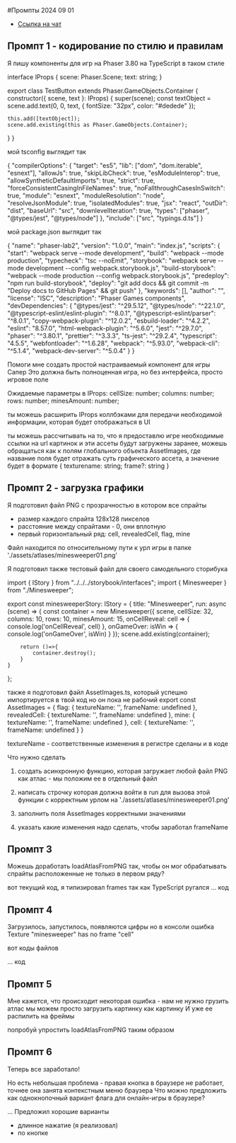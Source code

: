 #Промпты 2024 09 01
- [Ссылка на чат](https://chatgpt.com/share/66e981c7-4294-800c-85e2-b3e28b9e5d47)

## Промпт 1 - кодирование по стилю и правилам 

Я пишу компоненты для игр на Phaser 3.80  на TypeScript в таком стиле

interface IProps {
scene: Phaser.Scene;
text: string;
}

export class TestButton extends Phaser.GameObjects.Container {
constructor({ scene, text }: IProps) {
super(scene);
const textObject = scene.add.text(0, 0, text, { fontSize: "32px", color: "#dedede" });

    this.add([textObject]);
    scene.add.existing(this as Phaser.GameObjects.Container);
}
}

мой tsconfig выглядит так

{
"compilerOptions": {
"target": "es5",
"lib": ["dom", "dom.iterable", "esnext"],
"allowJs": true,
"skipLibCheck": true,
"esModuleInterop": true,
"allowSyntheticDefaultImports": true,
"strict": true,
"forceConsistentCasingInFileNames": true,
"noFallthroughCasesInSwitch": true,
"module": "esnext",
"moduleResolution": "node",
"resolveJsonModule": true,
"isolatedModules": true,
"jsx": "react",
"outDir": "dist",
"baseUrl": "src",
"downlevelIteration": true,
"types": ["phaser", "@types/jest", "@types/node"]
},
"include": ["src", "typings.d.ts"]
}


мой package.json выглядит так

{
"name": "phaser-lab2",
"version": "1.0.0",
"main": "index.js",
"scripts": {
"start": "webpack serve --mode development",
"build": "webpack --mode production",
"typecheck": "tsc --noEmit",
"storybook": "webpack serve --mode development --config webpack.storybook.js",
"build-storybook": "webpack --mode production --config webpack.storybook.js",
"predeploy": "npm run build-storybook",
"deploy": "git add docs && git commit -m \"Deploy docs to GitHub Pages\" && git push"
},
"keywords": [],
"author": "",
"license": "ISC",
"description": "Phaser Games components",
"devDependencies": {
"@types/jest": "^29.5.12",
"@types/node": "^22.1.0",
"@typescript-eslint/eslint-plugin": "^8.0.1",
"@typescript-eslint/parser": "^8.0.1",
"copy-webpack-plugin": "^12.0.2",
"esbuild-loader": "^4.2.2",
"eslint": "8.57.0",
"html-webpack-plugin": "^5.6.0",
"jest": "^29.7.0",
"phaser": "^3.80.1",
"prettier": "^3.3.3",
"ts-jest": "^29.2.4",
"typescript": "4.5.5",
"webfontloader": "^1.6.28",
"webpack": "^5.93.0",
"webpack-cli": "^5.1.4",
"webpack-dev-server": "^5.0.4"
}
}


Помоги мне создать простой настраиваемый компонент для игры Сапер
Это должна быть полноценная игра, но без интерфейса, просто игровое поле

Ожидаемые параметры в IProps:
cellSize: number;
columns: number;
rows: number;
minesAmount: number;

ты можешь расширить IProps коллбэками для передачи необходимой информации, которая будет отображаться в UI

ты можешь рассчитывать на то, что я предоставлю игре необходимые ссылки на url картинок и эти ассеты будут загружены заранее, можешь обращаться как к полям глобального объекта AssetImages, где название поля будет отражать суть графического ассета, а значение будет в формате { texturename: string; frame?: string }


## Промпт 2 - загрузка графики

Я подготовил файл PNG с прозрачностью в котором все спрайты
- размер каждого спрайта 128x128 пикселов
- расстояние между спрайтами - 0, они вплотную
- первый горизонтальный ряд: cell, revealedCell, flag, mine

Файл находится по относительному пути к урл игры в папке './assets/atlases/minesweeper01.png'


Я подготовил также тестовый файл для своего самодельного сторибука

import { IStory } from "../../../storybook/interfaces";
import { Minesweeper } from "./Minesweeper";

export const minesweeperStory: IStory = {
title: "Minesweeper",
run: async (scene) => {
const container = new Minesweeper({
scene,
cellSize: 32,
columns: 10,
rows: 10,
minesAmount: 15,
onCellReveal: cell => {
console.log('onCellReveal', cell)
},
onGameOver: isWin => {
console.log('onGameOver', isWin)
}
});
scene.add.existing(container);

        return ()=>{
            container.destroy();
        }
    }
};


также я подготовил файл AssetImages.ts, который успешно импортируется в твой код
но он пока не рабочий
export const AssetImages = {
flag: {
textureName: '',
frameName: undefined
},
revealedCell: {
textureName: '',
frameName: undefined
},
mine: {
textureName: '',
frameName: undefined
},
cell: {
textureName: '',
frameName: undefined
}
}

textureName - соответственные изменения в регистре сделаны и в коде

Что нужно сделать

1. создать асинхронную функцию, которая загружает любой файл PNG как атлас - мы положим ее в отдельный файл

2. написать строчку которая должна войти в run для вызова этой функции с корректным урлом на './assets/atlases/minesweeper01.png'

3. заполнить поля AssetImages корректными значениями

4. указать какие изменения надо сделать, чтобы заработал frameName


## Промпт 3 

Можешь доработать loadAtlasFromPNG так, чтобы он мог обрабатывать спрайты расположенные не только в первом ряду?

вот текущий код, я типизировал frames так как TypeScript ругался
... код

## Промпт 4

Загрузилось, запустилось, появляются цифры
но в консоли ошибка
Texture "minesweeper" has no frame "cell"

вот коды файлов

... код

## Промпт 5

Мне кажется, что происходит некоторая ошибка - нам не нужно грузить атлас
мы можем просто загрузить картинку как картинку
И уже ее распилить на фреймы

попробуй упростить loadAtlasFromPNG таким образом 


## Промпт 6

Теперь все заработало!

Но есть небольшая проблема - правая кнопка в браузере не работает, точнее она занята контекстным меню браузера
Что можно предложить как однокнопочный вариант флага для онлайн-игры в браузере?

...
Предложил хорошие варианты
- длинное нажатие (я реализовал)
- по кнопке